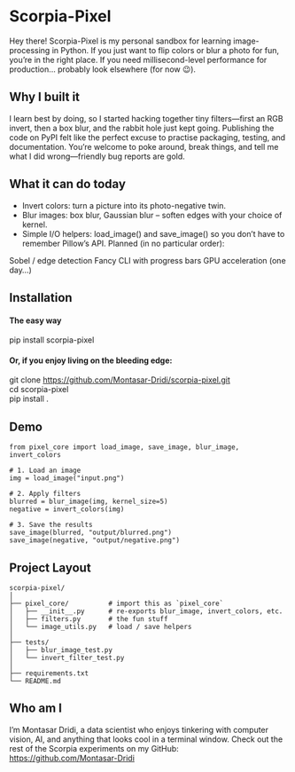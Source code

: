 
# Scorpia-Pixel

Hey there! Scorpia-Pixel is my personal sandbox for learning image-processing in Python.
If you just want to flip colors or blur a photo for fun, you’re in the right place.
If you need millisecond-level performance for production… probably look elsewhere (for now 😉).


## Why I built it

I learn best by doing, so I started hacking together tiny filters—first an RGB invert, then a box blur, and the rabbit hole just kept going.
Publishing the code on PyPI felt like the perfect excuse to practise packaging, testing, and documentation.
You’re welcome to poke around, break things, and tell me what I did wrong—friendly bug reports are gold.

## What it can do today

* Invert colors: turn a picture into its photo-negative twin.
* Blur images: box blur, Gaussian blur – soften edges with your choice of kernel.
* Simple I/O helpers: load_image() and save_image() so you don’t have to remember Pillow’s API.
Planned (in no particular order):

Sobel / edge detection
Fancy CLI with progress bars
GPU acceleration (one day…)


## Installation

#### The easy way
pip install scorpia-pixel

#### Or, if you enjoy living on the bleeding edge:
git clone https://github.com/Montasar-Dridi/scorpia-pixel.git \
cd scorpia-pixel \
pip install .

    
## Demo
```
from pixel_core import load_image, save_image, blur_image, invert_colors

# 1. Load an image
img = load_image("input.png")

# 2. Apply filters
blurred = blur_image(img, kernel_size=5)
negative = invert_colors(img)

# 3. Save the results
save_image(blurred, "output/blurred.png")
save_image(negative, "output/negative.png")
```
## Project Layout
```
scorpia-pixel/
│
├── pixel_core/          # import this as `pixel_core`
│   ├── __init__.py      # re-exports blur_image, invert_colors, etc.
│   ├── filters.py       # the fun stuff
│   └── image_utils.py   # load / save helpers
│
├── tests/
│   ├── blur_image_test.py
│   └── invert_filter_test.py
│
├── requirements.txt
└── README.md
```
## Who am I
I’m Montasar Dridi, a data scientist who enjoys tinkering with computer vision, AI, and anything that looks cool in a terminal window.
Check out the rest of the Scorpia experiments on my GitHub: https://github.com/Montasar-Dridi

